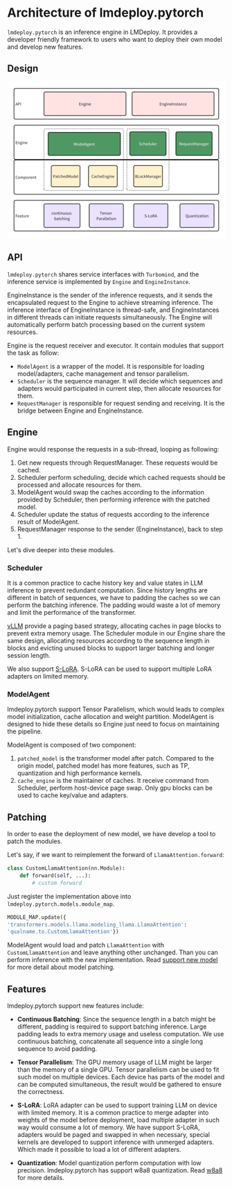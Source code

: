 # Architecture of lmdeploy.pytorch

`lmdeploy.pytorch` is an inference engine in LMDeploy. It provides a developer friendly framework to users who want to deploy their own model and develop new features.

## Design

![pytorch arch](https://github.com/grimoire/lmdeploy/blob/media/lmdeploy_pytorch_arch.png?raw=true)

## API

`lmdeploy.pytorch` shares service interfaces with `Turbomind`, and the inference service is implemented by `Engine` and `EngineInstance`.

EngineInstance is the sender of  the inference requests, and it sends the encapsulated request to the Engine to achieve streaming inference. The inference interface of EngineInstance is thread-safe, and EngineInstances in different threads can initiate requests simultaneously. The Engine will automatically perform batch processing based on the current system resources.

Engine is the request receiver and executor. It contain modules that support the task as follow:

- `ModelAgent` is a wrapper of the model. It is responsible for loading model/adapters, cache management and tensor parallelism.
- `Scheduler` is the sequence manager. It will decide which sequences and adapters would participated in current step, then allocate resources for them.
- `RequestManager` is responsible for request sending and receiving. It is the bridge between Engine and EngineInstance.

## Engine

Engine would response the requests in a sub-thread, looping as following:

1. Get new requests through RequestManager. These requests would be cached.
2. Scheduler perform scheduling, decide which cached requests should be processed and allocate resources for them.
3. ModelAgent would swap the caches according to the information provided by Scheduler, then performing inference with the patched model.
4. Scheduler update the status of requests according to the inference result of ModelAgent.
5. RequestManager response to the sender (EngineInstance), back to step 1.

Let's dive deeper into these modules.

### Scheduler

It is a common practice to cache history key and value states in LLM inference to prevent redundant computation. Since history lengths are different in batch of sequences, we have to padding the caches so we can perform the batching inference. The padding would waste a lot of memory and limit the performance of the transformer.

[vLLM](https://docs.vllm.ai) provide a paging based strategy, allocating caches in page blocks to prevent extra memory usage. The Scheduler module in our Engine share the same design, allocating resources according to the sequence length in blocks and evicting unused blocks to support larger batching and longer session length.

We also support [S-LoRA](https://github.com/S-LoRA/S-LoRA). S-LoRA can be used to support multiple LoRA adapters on limited memory.

### ModelAgent

lmdeploy.pytorch support Tensor Parallelism, which would leads to complex model initialization, cache allocation and weight partition. ModelAgent is designed to hide these details so Engine just need to focus on maintaining the pipeline.

ModelAgent is composed of two component:

1. `patched_model` is the transformer model after patch. Compared to the origin model, patched model has more features, such as TP, quantization and high performance kernels.
2. `cache_engine` is the maintainer of caches. It receive command from Scheduler, perform host-device page swap. Only gpu blocks can be used to cache key/value and adapters.

## Patching

In order to ease the deployment of new model, we have develop a tool to patch the modules.

Let's say, if we want to reimplement the forward of `LlamaAttention.forward`:

```python
class CustomLlamaAttention(nn.Module):
    def forward(self, ...):
        # custom forward
```

Just register the implementation above into `lmdeploy.pytorch.models.module_map`.

```python
MODULE_MAP.update({
'transformers.models.llama.modeling_llama.LlamaAttention':
'qualname.to.CustomLlamaAttention'})
```

ModelAgent would load and patch `LlamaAttention` with `CustomLlamaAttention` and leave anything other unchanged. Than you can perform inference with the new implementation. Read [support new model](../advance/pytorch_new_model.md) for more detail about model patching.

## Features

lmdeploy.pytorch support new features include:

- **Continuous Batching**: Since the sequence length in a batch might be different, padding is required to support batching inference. Large padding leads to extra memory usage and useless computation. We use continuous batching, concatenate all sequence into a single long sequence to avoid padding.

- **Tensor Parallelism**: The GPU memory usage of LLM might be larger than the memory of a single GPU. Tensor parallelism can be used to fit such model on multiple devices. Each device has parts of the model and can be computed simultaneous, the result would be gathered to ensure the correctness.

- **S-LoRA**: LoRA adapter can be used to support training LLM on device with limited memory. It is a common practice to merge adapter into weights of the model before deployment, load multiple adapter in such way would consume a lot of memory. We have support S-LoRA, adapters would be paged and swapped in when necessary, special kernels are developed to support inference with unmerged adapters. Which made it possible to load a lot of different adapters.

- **Quantization**: Model quantization perform computation with low precision. lmdeploy.pytorch has support w8a8 quantization. Read [w8a8](../quantization/w8a8.md) for more details.
